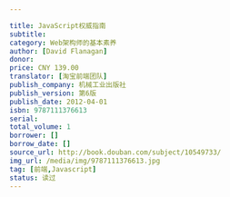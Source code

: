```yaml
---

title: JavaScript权威指南
subtitle: 
category: Web架构师的基本素养
author: [David Flanagan]
donor: 
price: CNY 139.00
translator: [淘宝前端团队]
publish_company: 机械工业出版社
publish_version: 第6版
publish_date: 2012-04-01
isbn: 9787111376613
serial: 
total_volume: 1
borrower: []
borrow_date: []
source_url: http://book.douban.com/subject/10549733/
img_url: /media/img/9787111376613.jpg
tag: [前端,Javascript]
status: 读过
---
```

